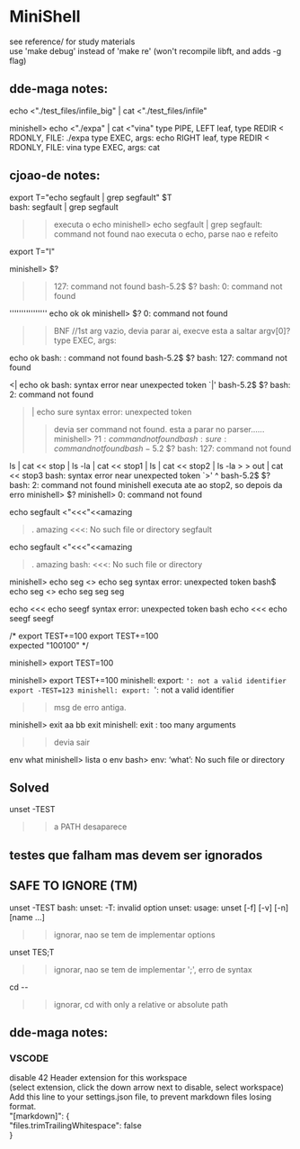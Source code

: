 # MiniShell

see reference/ for study materials   
use 'make debug' instead of 'make re' (won't recompile libft, and adds -g flag)   
   
## dde-maga notes:
echo <"./test_files/infile_big" | cat <"./test_files/infile"

minishell> echo <"./expa" | cat <"vina"
type PIPE, 
LEFT leaf, 
        type REDIR < RDONLY, 
        FILE: ./expa 
                type EXEC, args: 
                echo
RIGHT leaf, 
        type REDIR < RDONLY, 
        FILE: vina 
                type EXEC, args: 
                cat


## cjoao-de notes:
  
export T="echo segfault | grep segfault"
 $T  
bash:
segfault | grep segfault
>> executa o echo
minishell> 
    echo segfault | grep segfault: command not found
>> nao executa o echo, parse nao e refeito

export T="l"

minishell> $?
>> 127: command not found
bash-5.2$ $?
>> bash: 0: command not found

'''''''''''''''' echo ok
ok
minishell> $?
0: command not found
>> BNF //1st arg vazio, devia parar ai, execve esta a saltar argv[0]?
type EXEC, args: 

echo
ok
bash: : command not found
bash-5.2$ $?
bash: 127: command not found


<| echo ok
bash: syntax error near unexpected token `|'
bash-5.2$ $?
bash: 2: command not found

>| echo sure
syntax error: unexpected token
>> devia ser command not found. esta a parar no parser......
minishell> $?
1: command not found
bash: sure: command not found
bash-5.2$ $?
bash: 127: command not found


ls | cat << stop | ls -la | cat << stop1 | ls | cat << stop2 | ls -la > > out | cat << stop3
bash: syntax error near unexpected token `>'                            ^
bash-5.2$ $?
bash: 2: command not found
minishell executa ate ao stop2, so depois da erro
minishell> $?
minishell> 0: command not found


echo segfault <"<<<"<<amazing
> .
> amazing
<<<: No such file or directory
segfault

echo segfault <"<<<"<<amazing
> .
> amazing
bash: <<<: No such file or directory

minishell> echo seg <> echo seg
syntax error: unexpected token
bash$ echo seg <> echo seg
seg seg

echo <<< echo seegf
syntax error: unexpected token
bash
echo <<< echo seegf
seegf



/*
export TEST+=100
export TEST+=100  
    expected "100100"
*/

minishell> export TEST=100

minishell> export TEST+=100
minishell: export: `': not a valid identifier
export -TEST=123
minishell: export: `': not a valid identifier
>> msg de erro antiga.

minishell> exit aa bb
exit
minishell: exit : too many arguments
>> devia sair

env what
minishell> lista o env
bash>   env: ‘what’: No such file or directory

## Solved
unset -TEST
>> a PATH desaparece


## testes que falham mas devem ser ignorados
## SAFE TO IGNORE (TM)
unset -TEST
bash: unset: -T: invalid option
unset: usage: unset [-f] [-v] [-n] [name ...]
>> ignorar, nao se tem de implementar options

unset TES;T
>> ignorar, nao se tem de implementar ';', erro de syntax

cd --
>> ignorar, cd with only a relative or absolute path


## dde-maga notes:

### VSCODE
disable 42 Header extension for this workspace   
    (select extension, click the down arrow next to disable, select workspace)   
Add this line to your settings.json file, to prevent markdown files losing format.   
"[markdown]": {   
    "files.trimTrailingWhitespace": false   
}  
